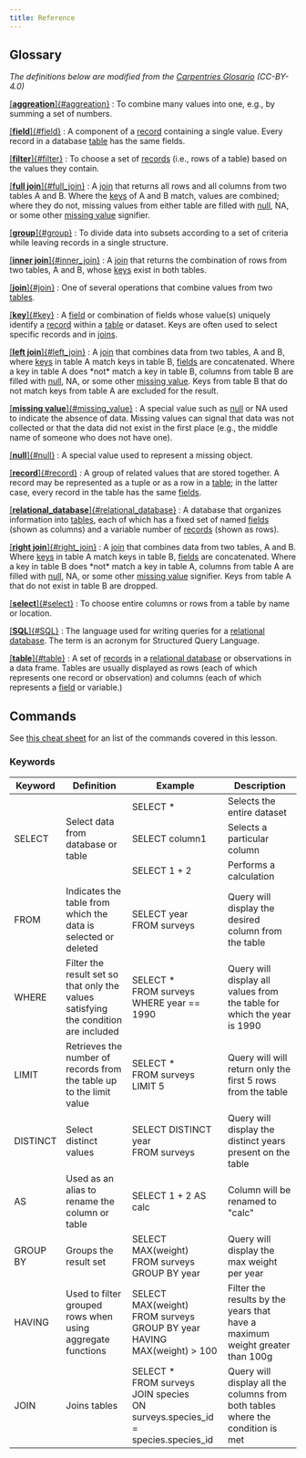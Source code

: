 ```yaml
---
title: Reference
---
```


## Glossary

*The definitions below are modified from the [Carpentries
Glosario](https://glosario.carpentries.org/) (CC-BY-4.0)*

[[**aggreation**]{#aggreation}](https://glosario.carpentries.org/en/#aggreation)
:   To combine many values into one, e.g., by summing a set of numbers.

[[**field**]{#field}](https://glosario.carpentries.org/en/#field)
:   A component of a [record](#record) containing a single value. Every
    record in a database [table](#table) has the same fields.

[[**filter**]{#filter}](https://glosario.carpentries.org/en/#filter)
:   To choose a set of [records](#record) (i.e., rows of a table) based
    on the values they contain.

[[**full join**]{#full_join}](https://glosario.carpentries.org/en/#full_join)
:   A [join](#join) that returns all rows and all columns from two
    tables A and B. Where the [keys](#key) of A and B match, values are
    combined; where they do not, missing values from either table are
    filled with [null](#null), NA, or some other [missing
    value](#missing_value) signifier.

[[**group**]{#group}](https://glosario.carpentries.org/en/#group)
:   To divide data into subsets according to a set of criteria while
    leaving records in a single structure.

[[**inner join**]{#inner_join}](https://glosario.carpentries.org/en/#inner_join)
:   A [join](#join) that returns the combination of rows from two
    tables, A and B, whose [keys](#key) exist in both tables.

[[**join**]{#join}](https://glosario.carpentries.org/en/#join)
:   One of several operations that combine values from two
    [tables](#table).

[[**key**]{#key}](https://glosario.carpentries.org/en/#key)
:   A [field](#field) or combination of fields whose value(s)
    uniquely identify a [record](#record) within a [table](#table) or
    dataset. Keys are often used to select specific records and in
    [joins](#join).

[[**left join**]{#left_join}](https://glosario.carpentries.org/en/#left_join)
:   A [join](#join) that combines data from two tables, A and B, where
    [keys](#key) in table A match keys in table B, [fields](#field) are
    concatenated. Where a key in table A does \*not\* match a key in
    table B, columns from table B are filled with [null](#null), NA, or
    some other [missing value](#missing_value). Keys from table B that
    do not match keys from table A are excluded for the result.

[[**missing value**]{#missing_value}](https://glosario.carpentries.org/en/#missing_value)
:   A special value such as [null](#null) or NA used to indicate the
    absence of data. Missing values can signal that data was not
    collected or that the data did not exist in the first place (e.g.,
    the middle name of someone who does not have one).

[[**null**]{#null}](https://glosario.carpentries.org/en/#null)
:   A special value used to represent a missing object.

[[**record**]{#record}](https://glosario.carpentries.org/en/#record)
:   A group of related values that are stored together. A record may be
    represented as a tuple or as a row in a [table](#table); in the
    latter case, every record in the table has the same
    [fields](#field).

[[**relational_database**]{#relational_database}](https://glosario.carpentries.org/en/#relational_database)
:   A database that organizes information into [tables](#table), each of
    which has a fixed set of named [fields](#field) (shown as columns)
    and a variable number of [records](#record) (shown as rows).

[[**right join**]{#right_join}](https://glosario.carpentries.org/en/#right_join)
:   A [join](#join) that combines data from two tables, A and B. Where
    [keys](#key) in table A match keys in table B, [fields](#field) are
    concatenated. Where a key in table B does \*not\* match a key in
    table A, columns from table A are filled with [null](#null), NA, or
    some other [missing value](#missing_value) signifier. Keys from
    table A that do not exist in table B are dropped.

[[**select**]{#select}](https://glosario.carpentries.org/en/#select)
:   To choose entire columns or rows from a table by name or location.

[[**SQL**]{#SQL}](https://glosario.carpentries.org/en/#sql)
:   The language used for writing queries for a [relational
    database](#relational_database). The term is an acronym for
    Structured Query Language.

[[**table**]{#table}](https://glosario.carpentries.org/en/#table)
:   A set of [records](#record) in a [relational
    database](#relational_database) or observations in a data frame.
    Tables are usually displayed as rows (each of which represents one
    record or observation) and columns (each of which represents a
    [field](#field) or variable.)

## Commands

See [this cheat sheet](files/sql-cheat-sheet.md) for an list of the commands
covered in this lesson.

### Keywords

<table>
    <thead>
        <tr>
            <th>Keyword</th>
            <th>Definition</th>
            <th>Example</th>
            <th>Description</th>
        </tr>
    </thead>
    <tbody>
        <tr>
            <td rowspan=3> SELECT </td>
            <td rowspan = 3> Select data from database or table </td>
            <td>SELECT *</td>
            <td>Selects the entire dataset</td>
        </tr>
        <tr>
            <td>SELECT column1</td>
            <td>Selects a particular column</td>
        </tr>
        <tr>
            <td>SELECT 1 + 2</td>
            <td>Performs a calculation</td>
        </tr>
        <tr>
            <td>FROM</td>
            <td>Indicates the table from which the data is selected or deleted</td>
            <td>SELECT year <br> FROM surveys</td>
            <td>Query will display the desired column from the table</td>
        </tr>
        <tr>
            <td>WHERE</td>
            <td>Filter the result set so that only the values satisfying the condition are included</td>
            <td>SELECT * <br> FROM surveys <br> WHERE year == 1990</td>
            <td>Query will display all values from the table for which the year is 1990</td>
        </tr>
        <tr>
            <td>LIMIT</td>
            <td>Retrieves the number of records from the table up to the limit value</td>
            <td>SELECT * <br> FROM surveys <br> LIMIT 5 </td>
            <td>Query will will return only the first 5 rows from the table</td>
        </tr>
        <tr>
            <td>DISTINCT</td>
            <td>Select distinct values</td>
            <td>SELECT DISTINCT year <br> FROM surveys </td>
            <td>Query will display the distinct years present on the table </td>
        </tr>
        <tr>
            <td>AS</td>
            <td>Used as an alias to rename the column or table</td>
            <td>SELECT 1 + 2 AS calc</td>
            <td>Column will be renamed to "calc"</td>
        </tr>
        <tr>
            <td>GROUP BY</td>
            <td>Groups the result set</td>
            <td>SELECT MAX(weight) <br> FROM surveys <br> GROUP BY year</td>
            <td>Query will display the max weight per year</td>
        </tr>
        <tr>
            <td>HAVING</td>
            <td>Used to filter grouped rows when using aggregate functions</td>
            <td>SELECT MAX(weight) <br> FROM surveys <br> GROUP BY year HAVING MAX(weight) > 100</td>
            <td>Filter the results by the years that have a maximum weight greater than 100g</td>
        </tr>
        <tr>
            <td>JOIN</td>
            <td>Joins tables</td>
            <td>SELECT * <br> FROM surveys <br> JOIN species <br> ON surveys.species_id = species.species_id</td>
            <td>Query will display all the columns from both tables where the condition is met</td>
        </tr>
    </tbody>
</table>


